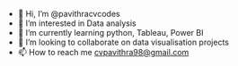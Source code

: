 - 👋 Hi, I’m @pavithracvcodes
- 👀 I’m interested in Data analysis
- 🌱 I’m currently learning python, Tableau, Power BI
- 💞️ I’m looking to collaborate on data visualisation projects
- 📫 How to reach me cvpavithra98@gmail.com

<!---
pavithracvcodes/pavithracvcodes is a ✨ special ✨ repository because its `README.md` (this file) appears on your GitHub profile.
You can click the Preview link to take a look at your changes.
--->
